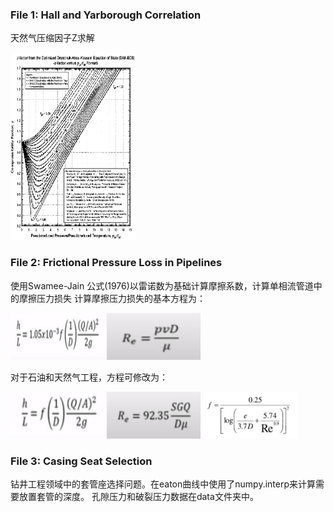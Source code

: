 ### File 1: Hall and Yarborough Correlation

天然气压缩因子Z求解

<img src ="Images/img.png" width="200" height="300">


### File 2: Frictional Pressure Loss in Pipelines 

使用Swamee-Jain 公式(1976)以雷诺数为基础计算摩擦系数，计算单相流管道中的摩擦压力损失
计算摩擦压力损失的基本方程为：

<img src ="Images/cap3.JPG" width="150" height="75"> <img src ="Images/cap4.JPG" width="150" height="75"> 

对于石油和天然气工程，方程可修改为：

<img src ="Images/cap2.JPG" width="150" height="75"> <img src ="Images/cap5.JPG" width="150" height="75"> 
<img src ="Images/cap1.JPG" width="150" height="75">


### File 3: Casing Seat Selection

钻井工程领域中的套管座选择问题。在eaton曲线中使用了numpy.interp来计算需要放置套管的深度。
孔隙压力和破裂压力数据在data文件夹中。 
